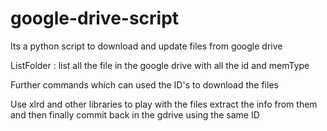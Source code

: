 google-drive-script
===================

Its a python script to download and update files from google drive


ListFolder : list all the file in the google drive with all the id and memType

Further commands which can used the ID's to download the files 

Use xlrd and other libraries to play with the files extract the info from them and then finally commit back in the gdrive using the same ID 


